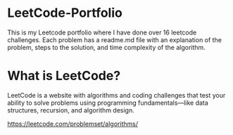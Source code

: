 # LeetCode-Portfolio
This is my Leetcode portfolio where I have done over 16 leetcode challenges. Each problem has a readme.md file with an explanation of the problem, steps to the solution, and time complexity of the algorithm.


# What is LeetCode?
LeetCode is a website with algorithms and coding challenges that test your ability to solve problems using programming fundamentals—like data structures, recursion, and algorithm design.  
  
https://leetcode.com/problemset/algorithms/
